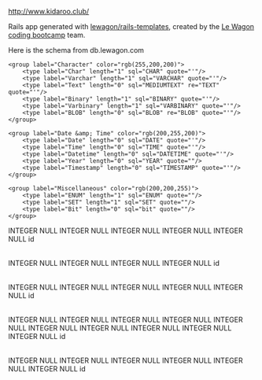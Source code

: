http://www.kidaroo.club/
 
 
 
 
 
 
 
 
 
 
 
 
 
 
 
 
 
 
 
 









Rails app generated with [lewagon/rails-templates](https://github.com/lewagon/rails-templates), created by the [Le Wagon coding bootcamp](https://www.lewagon.com) team.

Here is the schema from db.lewagon.com

<?xml version="1.0" encoding="utf-8" ?>
<!-- SQL XML created by WWW SQL Designer, https://github.com/ondras/wwwsqldesigner/ -->
<!-- Active URL: http://db.lewagon.com/ -->
<sql>
<datatypes db="mysql">
	<group label="Numeric" color="rgb(238,238,170)">
		<type label="Integer" length="0" sql="INTEGER" quote=""/>
	 	<type label="TINYINT" length="0" sql="TINYINT" quote=""/>
	 	<type label="SMALLINT" length="0" sql="SMALLINT" quote=""/>
	 	<type label="MEDIUMINT" length="0" sql="MEDIUMINT" quote=""/>
	 	<type label="INT" length="0" sql="INT" quote=""/>
		<type label="BIGINT" length="0" sql="BIGINT" quote=""/>
		<type label="Decimal" length="1" sql="DECIMAL" re="DEC" quote=""/>
		<type label="Single precision" length="0" sql="FLOAT" quote=""/>
		<type label="Double precision" length="0" sql="DOUBLE" re="DOUBLE" quote=""/>
	</group>

	<group label="Character" color="rgb(255,200,200)">
		<type label="Char" length="1" sql="CHAR" quote="'"/>
		<type label="Varchar" length="1" sql="VARCHAR" quote="'"/>
		<type label="Text" length="0" sql="MEDIUMTEXT" re="TEXT" quote="'"/>
		<type label="Binary" length="1" sql="BINARY" quote="'"/>
		<type label="Varbinary" length="1" sql="VARBINARY" quote="'"/>
		<type label="BLOB" length="0" sql="BLOB" re="BLOB" quote="'"/>
	</group>

	<group label="Date &amp; Time" color="rgb(200,255,200)">
		<type label="Date" length="0" sql="DATE" quote="'"/>
		<type label="Time" length="0" sql="TIME" quote="'"/>
		<type label="Datetime" length="0" sql="DATETIME" quote="'"/>
		<type label="Year" length="0" sql="YEAR" quote=""/>
		<type label="Timestamp" length="0" sql="TIMESTAMP" quote="'"/>
	</group>

	<group label="Miscellaneous" color="rgb(200,200,255)">
		<type label="ENUM" length="1" sql="ENUM" quote=""/>
		<type label="SET" length="1" sql="SET" quote=""/>
		<type label="Bit" length="0" sql="bit" quote=""/>
	</group>
</datatypes><table x="254" y="136" name="users">
<row name="id" null="1" autoincrement="1">
<datatype>INTEGER</datatype>
<default>NULL</default></row>
<row name="first_name" null="1" autoincrement="0">
<datatype>INTEGER</datatype>
<default>NULL</default></row>
<row name="last_name" null="1" autoincrement="0">
<datatype>INTEGER</datatype>
<default>NULL</default></row>
<row name="phone_number" null="1" autoincrement="0">
<datatype>INTEGER</datatype>
<default>NULL</default></row>
<row name="avatar" null="1" autoincrement="0">
<datatype>INTEGER</datatype>
<default>NULL</default></row>
<key type="PRIMARY" name="">
<part>id</part>
</key>
</table>
<table x="873" y="173" name="providers">
<row name="id" null="1" autoincrement="1">
<datatype>INTEGER</datatype>
<default>NULL</default></row>
<row name="name" null="1" autoincrement="0">
<datatype>INTEGER</datatype>
<default>NULL</default></row>
<row name="address" null="1" autoincrement="0">
<datatype>INTEGER</datatype>
<default>NULL</default></row>
<row name="photos" null="1" autoincrement="0">
<datatype>INTEGER</datatype>
<default>NULL</default></row>
<key type="PRIMARY" name="">
<part>id</part>
</key>
</table>
<table x="268" y="683" name="bookings">
<row name="id" null="1" autoincrement="1">
<datatype>INTEGER</datatype>
<default>NULL</default></row>
<row name="user_id" null="1" autoincrement="0">
<datatype>INTEGER</datatype>
<default>NULL</default><relation table="users" row="id" />
</row>
<row name="provider_id" null="1" autoincrement="0">
<datatype>INTEGER</datatype>
<default>NULL</default><relation table="providers" row="id" />
</row>
<row name="price" null="1" autoincrement="0">
<datatype>INTEGER</datatype>
<default>NULL</default></row>
<row name="activity_id" null="1" autoincrement="0">
<datatype>INTEGER</datatype>
<default>NULL</default></row>
<key type="PRIMARY" name="">
<part>id</part>
</key>
</table>
<table x="1489" y="164" name="activities">
<row name="id" null="1" autoincrement="1">
<datatype>INTEGER</datatype>
<default>NULL</default></row>
<row name="title" null="1" autoincrement="0">
<datatype>INTEGER</datatype>
<default>NULL</default></row>
<row name="provider_id" null="1" autoincrement="0">
<datatype>INTEGER</datatype>
<default>NULL</default><relation table="providers" row="id" />
</row>
<row name="description" null="1" autoincrement="0">
<datatype>INTEGER</datatype>
<default>NULL</default></row>
<row name="price" null="1" autoincrement="0">
<datatype>INTEGER</datatype>
<default>NULL</default></row>
<row name="address" null="1" autoincrement="0">
<datatype>INTEGER</datatype>
<default>NULL</default></row>
<row name="photos" null="1" autoincrement="0">
<datatype>INTEGER</datatype>
<default>NULL</default></row>
<row name="start_date" null="1" autoincrement="0">
<datatype>INTEGER</datatype>
<default>NULL</default></row>
<row name="end_date" null="1" autoincrement="0">
<datatype>INTEGER</datatype>
<default>NULL</default></row>
<row name="category" null="1" autoincrement="0">
<datatype>INTEGER</datatype>
<default>NULL</default></row>
<key type="PRIMARY" name="">
<part>id</part>
</key>
</table>
<table x="1425" y="754" name="reviews">
<row name="id" null="1" autoincrement="1">
<datatype>INTEGER</datatype>
<default>NULL</default></row>
<row name="provider_id" null="1" autoincrement="0">
<datatype>INTEGER</datatype>
<default>NULL</default><relation table="providers" row="id" />
</row>
<row name="activity_id" null="1" autoincrement="0">
<datatype>INTEGER</datatype>
<default>NULL</default><relation table="activities" row="id" />
</row>
<row name="content" null="1" autoincrement="0">
<datatype>INTEGER</datatype>
<default>NULL</default></row>
<row name="rating" null="1" autoincrement="0">
<datatype>INTEGER</datatype>
<default>NULL</default></row>
<row name="user_id" null="1" autoincrement="0">
<datatype>INTEGER</datatype>
<default>NULL</default><relation table="users" row="id" />
</row>
<key type="PRIMARY" name="">
<part>id</part>
</key>
</table>
</sql>
